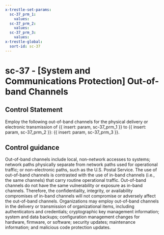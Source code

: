 ```yaml
---
x-trestle-set-params:
  sc-37_prm_1:
    values:
  sc-37_prm_2:
    values:
  sc-37_prm_3:
    values:
x-trestle-global:
  sort-id: sc-37
---
```


# sc-37 - \[System and Communications Protection\] Out-of-band Channels

## Control Statement

Employ the following out-of-band channels for the physical delivery or electronic transmission of {{ insert: param, sc-37_prm_1 }} to {{ insert: param, sc-37_prm_2 }}: {{ insert: param, sc-37_prm_3 }}.

## Control guidance

Out-of-band channels include local, non-network accesses to systems; network paths physically separate from network paths used for operational traffic; or non-electronic paths, such as the U.S. Postal Service. The use of out-of-band channels is contrasted with the use of in-band channels (i.e., the same channels) that carry routine operational traffic. Out-of-band channels do not have the same vulnerability or exposure as in-band channels. Therefore, the confidentiality, integrity, or availability compromises of in-band channels will not compromise or adversely affect the out-of-band channels. Organizations may employ out-of-band channels in the delivery or transmission of organizational items, including authenticators and credentials; cryptographic key management information; system and data backups; configuration management changes for hardware, firmware, or software; security updates; maintenance information; and malicious code protection updates.
